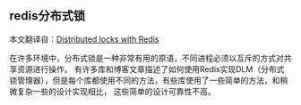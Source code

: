 ## redis分布式锁
本文翻译自：[Distributed locks with Redis](https://redis.io/topics/distlock#distributed-locks-with-redis)

在许多环境中，分布式锁是一种非常有用的原语，不同进程必须以互斥的方式对共享资源进行操作。
有许多库和博客文章描述了如何使用Redis实现DLM（分布式锁管理器），但是每个库都使用不同的方法，有些库使用了一些简单的方法，和稍微复杂一些的设计实现相比，
这些简单的设计可靠性不高。

